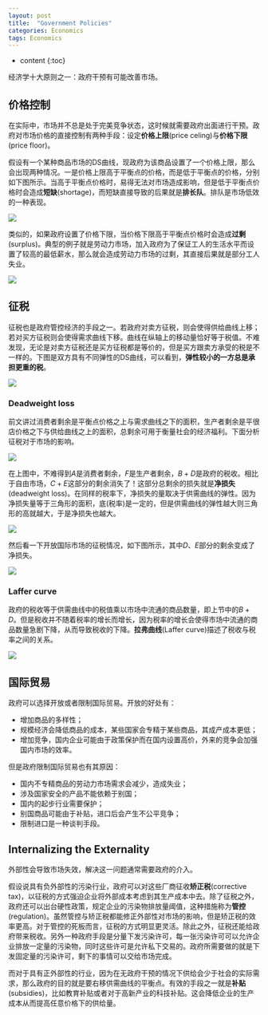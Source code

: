 ```yaml
---
layout: post
title:  "Government Policies"
categories: Economics
tags: Economics
---
```


* content
{:toc}

经济学十大原则之一：政府干预有可能改善市场。

## 价格控制

在实际中，市场并不总是处于完美竞争状态，这时候就需要政府出面进行干预。政府对市场价格的直接控制有两种手段：设定**价格上限**(price celing)与**价格下限**(price floor)。

假设有一个某种商品市场的DS曲线，现政府为该商品设置了一个价格上限，那么会出现两种情况。一是价格上限高于平衡点的价格，而是低于平衡点的价格，分别如下图所示。当高于平衡点价格时，易得无法对市场造成影响，但是低于平衡点价格时会造成**短缺**(shortage)，而短缺直接导致的后果就是**排长队**。排队是市场低效的一种表现。

![](/img/2019-10-10_13-01-51.bmp)

类似的，如果政府设置了价格下限，当价格下限高于平衡点价格时会造成**过剩**(surplus)。典型的例子就是劳动力市场，加入政府为了保证工人的生活水平而设置了较高的最低薪水，那么就会造成劳动力市场的过剩，其直接后果就是部分工人失业。

![](/img/2019-10-10_13-17-02.bmp)

## 征税

征税也是政府管控经济的手段之一。若政府对卖方征税，则会使得供给曲线上移；若对买方征税则会使得需求曲线下移。曲线在纵轴上的移动量恰好等于税值。不难发现，无论是对卖方征税还是买方征税都是等价的，但是买方跟卖方承受的税是不一样的。下图是双方具有不同弹性的DS曲线，可以看到，**弹性较小的一方总是承担更重的税**。

![](/img/2019-10-10_13-33-36.bmp)

### Deadweight loss

前文讲过消费者剩余是平衡点价格之上与需求曲线之下的面积，生产者剩余是平很店价格之下与供给曲线之上的面积，总剩余可用于衡量社会的经济福利。下面分析征税对于市场的影响。

![](/img/2019-10-10_13-38-47.bmp)

在上图中，不难得到$A$是消费者剩余，$F$是生产者剩余，$B+D$是政府的税收。相比于自由市场，$C+E$这部分的剩余消失了！这部分总剩余的损失就是**净损失**(deadweight loss)。在同样的税率下，净损失的量取决于供需曲线的弹性。因为净损失量等于三角形的面积，底(税率)是一定的，但是供需曲线的弹性越大则三角形的高就越大，于是净损失也越大。

![](/img/2019-10-10_14-10-54.bmp)

然后看一下开放国际市场的征税情况，如下图所示，其中$D$、$E$部分的剩余变成了净损失。

![](/img/2019-10-11_20-53-54.bmp)

### Laffer curve

政府的税收等于供需曲线中的税值乘以市场中流通的商品数量，即上节中的$B+D$。但是税收并不随着税率的增长而增长，因为税率的增长会使得市场中流通的商品数量急剧下降，从而导致税收的下降。**拉弗曲线**(Laffer curve)描述了税收与税率之间的关系。

![](/img/2019-10-10_14-16-52.bmp)

## 国际贸易

政府可以选择开放或者限制国际贸易。开放的好处有：

- 增加商品的多样性；
- 规模经济会降低商品的成本，某些国家会专精于某些商品，其成产成本更低；
- 增加竞争，国内企业可能由于政策保护而在国内设置高价，外来的竞争会加强国内市场的效率。

但是政府限制国际贸易也有其原因：

- 国内不专精商品的劳动力市场需求会减少，造成失业；
- 涉及国家安全的产品不能依赖于别国；
- 国内的起步行业需要保护；
- 别国商品可能由于补贴，进口后会产生不公平竞争；
- 限制进口是一种谈判手段。

## Internalizing the Externality

外部性会导致市场失效，解决这一问题通常需要政府的介入。

假设说具有负外部性的污染行业，政府可以对这些厂商征收**矫正税**(corrective tax)，以征税的方式强迫企业将外部成本考虑到其生产成本中去。除了征税之外，政府还可以出台硬性政策，规定企业的污染物排放量阈值，这种措施称为**管控**(regulation)。虽然管控与矫正税都能修正外部性对市场的影响，但是矫正税的效率更高。对于管控的死板而言，征税的方式明显更灵活。除此之外，征税还能给政府带来税收。另外一种政府手段是分量下发污染许可，每一张污染许可可以允许企业排放一定量的污染物，同时这些许可是允许私下交易的。政府所需要做的就是下发固定量的污染许可，剩下的事情可以交给市场完成。

而对于具有正外部性的行业，因为在无政府干预的情况下供给会少于社会的实际需求，那么政府的目的就是要右移供需曲线的平衡点。有效的手段之一就是**补贴**(subsidies)，比如教育补贴或者对于高新产业的科技补贴。这会降低企业的生产成本从而提高任意价格下的供给量。
